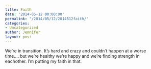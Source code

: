 ```yaml
---
title: Faith
date: '2014-05-12 00:00:00'
permalink: "/2014/05/12/2014512faith/"
categories:
- Uncategorized
author: Jennifer
layout: post
---
```


We&#8217;re in transition. It&#8217;s hard and crazy and couldn&#8217;t happen at a worse time&#8230;. but we&#8217;re healthy we&#8217;re happy and we&#8217;re finding strength in eachother. I&#8217;m putting my faith in that.
